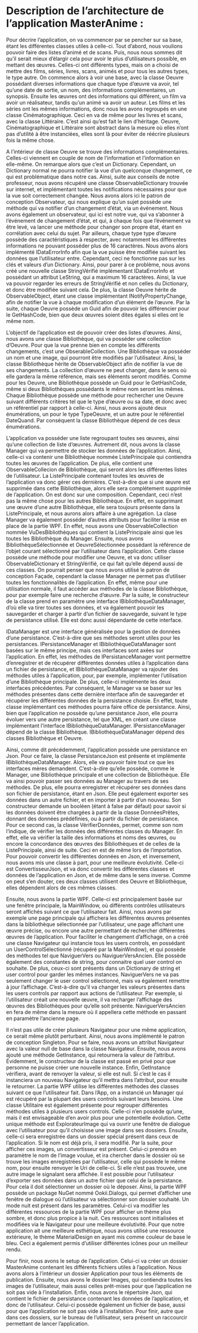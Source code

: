 # Description de l’architecture de l’application MasterAnime : #

Pour décrire l’application, on va commencer par se pencher sur sa base, étant les différentes classes utiles à celle-ci. Tout d’abord, nous voulions pouvoir faire des listes d’animé et de scans. Puis, nous nous sommes dit qu’il serait mieux d’élargir cela pour avoir le plus d’utilisateurs possible, en mettant des œuvres. Celles-ci ont différents types, mais on a choisi de mettre des films, séries, livres, scans, animés et pour tous les autres types, le type autre. On commence alors à voir une base, avec la classe Oeuvre possédant diverses informations que chaque type d’œuvre va avoir, tel qu’une date de sortie, un nom, des informations complémentaires, un synopsis. Ensuite les œuvres ont des informations qui différent, un film va avoir un réalisateur, tandis qu’un animé va avoir un auteur. Les films et les séries ont les mêmes informations, donc nous les avons regroupés en une classe Cinématographique. Ceci en va de même pour les livres et scans, avec la classe Littéraire. C’est ainsi qu’est fait le lien d’héritage. Oeuvre, Cinématographique et Littéraire sont abstract dans la mesure où elles n’ont pas d’utilité à être instanciées, elles sont là pour éviter de réécrire plusieurs fois la même chose.

A l’intérieur de classe Oeuvre se trouve des informations complémentaires. Celles-ci viennent en couple de nom de l’information et l’information en elle-même. On remarque alors que c’est un Dictionary. Cependant, un Dictionary normal ne pourra notifier la vue d’un quelconque changement, ce qui est problématique dans notre cas. Ainsi, suite aux conseils de notre professeur, nous avons récupéré une classe ObservableDictionary trouvée sur internet, et implémentant toutes les notifications nécessaires pour que la vue soit correctement changée. Nous avons alors ici le patron de conception Observateur, qui nous explique qu’un sujet possède une méthode qui va notifier d’un changement d’état, via un événement. Nous avons également un observateur, qui ici est notre vue, qui va s’abonner à l’événement de changement d’état, et qui, à chaque fois que l’événement va être levé, va lancer une méthode pour changer son propre état, étant en corrélation avec celui du sujet. Par ailleurs, chaque type type d’œuvre possède des caractéristiques à respecter, avec notamment les différentes informations ne pouvant posséder plus de 16 caractères. Nous avons alors implémenté IDataErrorInfo afin que la vue puisse être modifiée suivant les données que l’utilisateur entre. Cependant, ceci ne fonctionne pas sur les clés et valeurs d’un Dictionary. Ainsi, pour parer à ce problème, nous avons créé une nouvelle classe StringVérifié implémentant IDataErrorInfo et possédant un attribut LeString, qui a maximum 16 caractères. Ainsi, la vue va pouvoir regarder les erreurs de StringVérifié et non celles du Dictionary, et donc être modifiée suivant cela. De plus, la classe Oeuvre hérite de ObservableObject, étant une classe implémentant INotifyPropertyChange, afin de notifier la vue à chaque modification d’un élément de l’œuvre. Par la suite, chaque Oeuvre possède un Guid afin de pouvoir les différencier pour le GetHashCode, bien que deux œuvres soient dites égales si elles ont le même nom.

L’objectif de l’application est de pouvoir créer des listes d’œuvres. Ainsi, nous avons une classe Bibliothèque, qui va posséder une collection d’Oeuvre. Pour que la vue prenne bien en compte les différents changements, c’est une ObserableCollection. Une Bibliothèque va posséder un nom et une image, qui pourront être modifiés par l’utilisateur. Ainsi, la classe Bibliothèque hérite de ObservableObject afin de notifier la vue de ses changements. La collection d’œuvre ne peut changer, dans le sens où elle gardera la même référence, mais ses éléments seront modifiés. Comme pour les Oeuvre, une Bibliothèque possède un Guid pour le GetHashCode, même si deux Bibliothèques possédants le même nom seront les mêmes. Chaque Bibliothèque possède une méthode pour rechercher une Oeuvre suivant différents critères tel que le type d’œuvre ou sa date, et donc avec un référentiel par rapport à celle-ci. Ainsi, nous avons ajouté deux énumérations, un pour le type TypeOeuvre, et un autre pour le référentiel DateQuand. Par conséquent la classe Bibliothèque dépend de ces deux énumérations.

L’application va posséder une liste regroupant toutes ses œuvres, ainsi qu’une collection de liste d’œuvres. Autrement dit, nous avons la classe Manager qui va permettre de stocker les données de l’application. Ainsi, celle-ci va contenir une Bibliothèque nommée ListePrincipale qui contiendra toutes les œuvres de l’application. De plus, elle contient une ObservableCollecion de Bibliothèque, qui seront alors les différentes listes de l’utilisateur. La ListePrincipale contenant toutes les œuvres de l’application va donc gérer ces dernières. C’est-à-dire que si une œuvre est supprimée dans cette Bibliothèque, alors elle sera complétement supprimée de l’application. On est donc sur une composition. Cependant, ceci n’est pas la même chose pour les autres Bibliothèque. En effet, en supprimant une œuvre d’une autre Bibliothèque, elle sera toujours présente dans la ListePrincipale, et nous aurons alors affaire à une agrégation. La clase Manager va également posséder d’autres attributs pour faciliter la mise en place de la partie WPF. En effet, nous avons une ObservableCollection nommée VuDesBibliothèques qui contient la ListePrincipale ainsi que les toutes les Bibliothèque du Manager. Ensuite, nous avons BibliothèqueSélectionnée et OeuvreSélectionnée possédant la référence de l’objet courant sélectionné par l’utilisateur dans l’application. Cette classe possède une méthode pour modifier une Oeuvre, et va donc utiliser ObservableDictionary et StringVérifié, ce qui fait qu’elle dépend aussi de ces classes. On pourrait penser que nous avons utilisé le patron de conception Façade, cependant la classe Manager ne permet pas d’utiliser toutes les fonctionnalités de l’application. En effet, même pour une utilisation normale, il faut accéder aux méthodes de la classe Bibliothèque, pour par exemple faire une recherche d’œuvre. Par la suite, le constructeur de la classe prend en paramètre une interface IBibliothèqueDataManager, d’où elle va tirer toutes ses données, et va également pouvoir les sauvegarder et charger à partir d’un fichier de sauvegarde, suivant le type de persistance utilisé. Elle est donc aussi dépendante de cette interface.

IDataManager est une interface généralisée pour la gestion de données d’une persistance. C’est-à-dire que ses méthodes seront utiles pour les persistances. IPersistanceManager et IBibliothèqueDataManager sont basées sur le même principe, mais ces interfaces sont axées sur l’application. En effet, les méthodes de IPersistanceManager vont permettre d’enregistrer et de récupérer différentes données utiles à l’application dans un fichier de persistance, et IBibliothèqueDataManager va rajouter des méthodes utiles à l’application, pour, par exemple, implémenter l’utilisation d’une Bibliothèque principale. De plus, celle-ci implémente les deux interfaces précédentes. Par conséquent, le Manager va se baser sur les méthodes présentes dans cette dernière interface afin de sauvegarder et récupérer les différentes données de la persistance choisie. En effet, toute classe implémentant ces méthodes pourra faire office de persistance. Ainsi, bien que l’application ne possède qu’une persistance Json, elle pourra évoluer vers une autre persistance, tel que XML, en créant une classe implémentant l’interface IBibliothèqueDataManager. IPersistanceManager dépend de la classe Bibliothèque. IBibliothèqueDataManager dépend des classes Bibliothèque et Oeuvre.

Ainsi, comme dit précédemment, l’application possède une persistance en Json. Pour ce faire, la classe PersistanceJson est présente et implémente IBibliothèqueDataManager. Alors, elle va pouvoir faire tout ce que les interfaces mères demandent. C’est-à-dire qu’elle possède, comme le Manager, une Bibliothèque principale et une collection de Bibliothèque. Elle va ainsi pouvoir passer ses données au Manager au travers de ses méthodes. De plus, elle pourra enregistrer et récupérer ses données dans son fichier de persistance, étant en Json. Elle peut également exporter ses données dans un autre fichier, et en importer à partir d’un nouveau. Son constructeur demande un booléen (étant à false par défaut) pour savoir si les données doivent être chargées à partir de la classe DonnéesPrêtes, donnant des données prédéfinies, ou à partir du fichier de persistance. Pour ce second cas, la classe VérifierDonnées, permet, comme son nom l’indique, de vérifier les données des différentes classes du Manager. En effet, elle va vérifier la taille des informations et noms des œuvres, ou encore la concordance des œuvres des Bibliothèques et de celles de la ListePrincipale, ainsi de suite. Ceci en est de même lors de l’importation. Pour pouvoir convertir les différentes données en Json, et inversement, nous avons mis une classe à part, pour une meilleure évolutivité. Celle-ci est ConvertisseurJson, et va donc convertir les différentes classes et données de l’application en Json, et de même dans le sens inverse. Comme on peut s’en douter, ces deux classes utilisent des Oeuvre et Bibliothèque, elles dépendent alors de ces mêmes classes.

Ensuite, nous avons la partie WPF. Celle-ci est principalement basée sur une fenêtre principale, la MainWindow, où différents contrôles utilisateurs seront affichés suivant ce que l’utilisateur fait. Ainsi, nous avons par exemple une page principale qui affichera les différentes œuvres présentes dans la bibliothèque sélectionnée par l’utilisateur, une page affichant une œuvre précise, ou encore une autre permettant de rechercher différentes œuvres de l’application. Pour faciliter le changement d’affichage, on a créé une classe Navigateur qui instancie tous les users controls, en possédant un UserControlSélectionné (récupéré par la MainWindow), et qui possède des méthodes tel que NaviguerVers ou NaviguerVersAncien. Elle possède également des constantes de string, pour connaitre quel user control on souhaite. De plus, ceux-ci sont présents dans un Dictionary de string et user control pour garder les mêmes instances. NaviguerVers ne va pas seulement changer le user control sélectionné, mais va également remettre à jour l’affichage. C’est-à-dire qu’il va changer les valeurs présentes dans les users controls par rapport aux actions de l’utilisateur. Par exemple, si l’utilisateur créait une nouvelle œuvre, il va recharger l’affichage des œuvres des Bibliothèques pour qu’elle soit présente. NaviguerVersAncien en fera de même dans la mesure où il appellera cette méthode en passant en paramètre l’ancienne page.

Il n’est pas utile de créer plusieurs Navigateur pour une même application, ce serait même plutôt perturbant. Ainsi, nous avons implémenté le patron de conception Singleton. Pour se faire, nous avons un attribut Navigateur avec la valeur null de base dans la classe Navigateur. Ensuite, nous avons ajouté une méthode GetInstance, qui retournera la valeur de l’attribut. Évidemment, le constructeur de la classe est passé en privé pour que personne ne puisse créer une nouvelle instance. Enfin, GetInstance vérifiera, avant de renvoyer la valeur, si elle est null. Si c’est le cas il instanciera un nouveau Navigateur qu’il mettra dans l’attribut, pour ensuite le retourner. La partie WPF utilise les différentes méthodes des classes suivant ce que l’utilisateur fait. Dans l’App, on a instancié un Manager qui est récupéré par la plupart des users controls suivant leurs besoins. Une classe Utilitaire est également présente pour regrouper différentes méthodes utiles à plusieurs users controls. Celle-ci n’en possède qu’une, mais il est envisageable d’en avoir plus pour une potentielle évolution. Cette unique méthode est ExplorateurImage qui va ouvrir une fenêtre de dialogue avec l’utilisateur pour qu’il choisisse une image dans ses dossiers. Ensuite, celle-ci sera enregistrée dans un dossier spécial présent dans ceux de l’application. Si le nom est déjà pris, il sera modifié. Par la suite, pour afficher ces images, un convertisseur est présent. Celui-ci prendra en paramètre le nom de l’image voulue, et ira chercher dans le dossier où se trouve les images enregistrées par l’utilisateur, celle qui possède le même nom, pour ensuite renvoyer le Uri de celle-ci. Si elle n’est pas trouvée, une autre image le signalant sera affichée. Il est possible pour l’utilisateur d’exporter ses données dans un autre fichier que celui de la persistance. Pour cela il doit sélectionner un dossier où le déposer. Ainsi, la partie WPF possède un package NuGet nommé Ookii.Dialogs, qui permet d’afficher une fenêtre de dialogue où l’utilisateur va sélectionner son dossier souhaité. Un mode nuit est présent dans les paramètres. Celui-ci va modifier les différentes ressources de la partie WPF pour afficher un thème plus sombre, et donc plus propice à la nuit. Ces ressources sont initialisées et modifiées via le Navigateur pour une meilleure évolutivité. Pour que notre application ait une meilleure esthétique, nous avons utilisé une ressource extérieure, le thème MaterialDesign en ayant mis comme couleur de base le bleu. Ceci a également permis d’utiliser différentes icônes pour un meilleur rendu.

Pour finir, nous avons le setup de l’application. Celui-ci va créer un dossier MasterAnime contenant les différents fichiers utiles à l’application. Nous avons alors à l’intérieur un dossier Application pour tous les éléments de publication. Ensuite, nous avons le dossier Images, qui contiendra toutes les images de l’utilisateur, mais aussi celles prêt-mises pour que l’application ne soit pas vide à l’installation. Enfin, nous avons le répertoire Json, qui contient le fichier de persistance contenant les données de l’application, et donc de l’utilisateur. Celui-ci possède également un fichier de base, aussi pour que l’application ne soit pas vide à l’installation. Pour finir, autre que dans ces dossiers, sur le bureau de l’utilisateur, sera présent un raccourcir permettant de lancer l’application.

